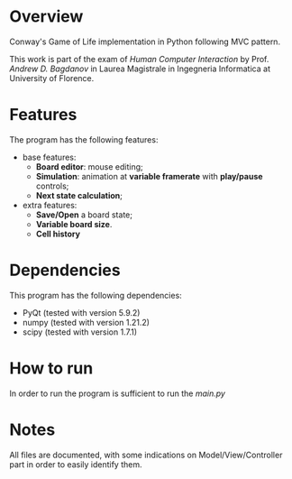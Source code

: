 # Overview

Conway's Game of Life implementation in Python following MVC pattern.

This work is part of the exam of *Human Computer Interaction* by Prof. *Andrew D. Bagdanov* in Laurea Magistrale in
Ingegneria Informatica at University of Florence.

# Features

The program has the following features:

- base features:
  - **Board editor**: mouse editing;
  - **Simulation**: animation at **variable framerate** with **play/pause** controls;
  - **Next state calculation**;
- extra features:
  - **Save/Open** a board state;
  - **Variable board size**.
  - **Cell history**

# Dependencies

This program has the following dependencies:

- PyQt (tested with version 5.9.2)
- numpy (tested with version 1.21.2)
- scipy (tested with version 1.7.1)

# How to run

In order to run the program is sufficient to run the *main.py*

# Notes

All files are documented, with some indications on Model/View/Controller part in order to easily identify them.
